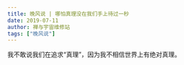 ```yaml
---
title: 晚风说 | 哪怕真理没在我们手上待过一秒
date: 2019-07-11
author: 禅与宇宙维修站
tags: ["晚风说"]
---
```


我不敢说我们在追求“真理”，因为我不相信世界上有绝对真理。

<!--more-->
